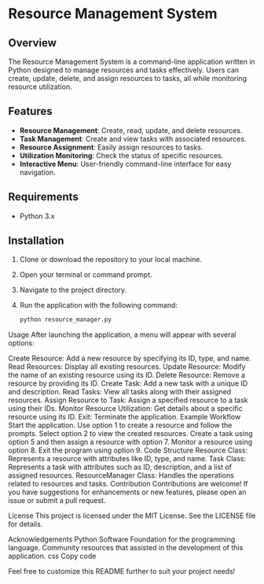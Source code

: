 # Resource Management System

## Overview

The Resource Management System is a command-line application written in Python designed to manage resources and tasks effectively. Users can create, update, delete, and assign resources to tasks, all while monitoring resource utilization.

## Features

- **Resource Management**: Create, read, update, and delete resources.
- **Task Management**: Create and view tasks with associated resources.
- **Resource Assignment**: Easily assign resources to tasks.
- **Utilization Monitoring**: Check the status of specific resources.
- **Interactive Menu**: User-friendly command-line interface for easy navigation.

## Requirements

- Python 3.x

## Installation

1. Clone or download the repository to your local machine.
2. Open your terminal or command prompt.
3. Navigate to the project directory.
4. Run the application with the following command:

   ```bash
   python resource_manager.py
Usage
After launching the application, a menu will appear with several options:

Create Resource: Add a new resource by specifying its ID, type, and name.
Read Resources: Display all existing resources.
Update Resource: Modify the name of an existing resource using its ID.
Delete Resource: Remove a resource by providing its ID.
Create Task: Add a new task with a unique ID and description.
Read Tasks: View all tasks along with their assigned resources.
Assign Resource to Task: Assign a specified resource to a task using their IDs.
Monitor Resource Utilization: Get details about a specific resource using its ID.
Exit: Terminate the application.
Example Workflow
Start the application.
Use option 1 to create a resource and follow the prompts.
Select option 2 to view the created resources.
Create a task using option 5 and then assign a resource with option 7.
Monitor a resource using option 8.
Exit the program using option 9.
Code Structure
Resource Class: Represents a resource with attributes like ID, type, and name.
Task Class: Represents a task with attributes such as ID, description, and a list of assigned resources.
ResourceManager Class: Handles the operations related to resources and tasks.
Contribution
Contributions are welcome! If you have suggestions for enhancements or new features, please open an issue or submit a pull request.

License
This project is licensed under the MIT License. See the LICENSE file for details.

Acknowledgements
Python Software Foundation for the programming language.
Community resources that assisted in the development of this application.
css
Copy code

Feel free to customize this README further to suit your project needs!
